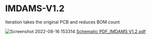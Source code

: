 # IMDAMS-V1.2
Iteration takes the original PCB and reduces BOM count 


![Screenshot 2022-08-16 153314](https://user-images.githubusercontent.com/90450608/184805697-b75b4dbc-4b80-47c3-ad4e-37a065efbff1.png)
[Schematic PDF_IMDAMS V1.2.pdf](https://github.com/MubtasimMasud/IMDAMS-V1.2/files/9348127/Schematic.PDF_IMDAMS.V1.2.pdf)
